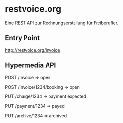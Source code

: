 # restvoice.org

Eine REST API zur Rechnungserstellung für Freiberufler.

## Entry Point

http://restvoice.org/invoice

## Hypermedia API

POST    /invoice               => open

POST    /invoice/1234/booking  => open

PUT     /charge/1234           => payment expected

PUT     /payment/1234          => payed

PUT     /archive/1234          => archived







